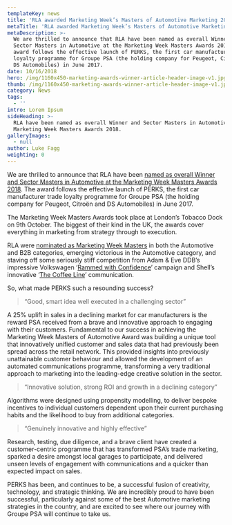 ```yaml
---
templateKey: news
title: 'RLA awarded Marketing Week’s Masters of Automotive Marketing 2018. '
metaTitle: 'RLA awarded Marketing Week’s Masters of Automotive Marketing 2018. '
metaDescription: >-
  We are thrilled to announce that RLA have been named as overall Winner and
  Sector Masters in Automotive at the Marketing Week Masters Awards 2018.  The
  award follows the effective launch of PERKS, the first car manufacturer trade
  loyalty programme for Groupe PSA (the holding company for Peugeot, Citroën and
  DS Automobiles) in June 2017.
date: 10/16/2018
hero: /img/1160x450-marketing-awards-winner-article-header-image-v1.jpg
thumb: /img/1160x450-marketing-awards-winner-article-header-image-v1.jpg
category: News
tags:
  - ''
intro: Lorem Ipsum
sideHeading: >-
  RLA have been named as overall Winner and Sector Masters in Automotive at the
  Marketing Week Masters Awards 2018.
galleryImages:
  - null
author: Luke Fagg
weighting: 0
---
```

We are thrilled to announce that RLA have been [named as overall Winner and Sector Masters in Automotive at the Marketing Week Masters Awards 2018](https://www.marketingweek.com/2018/10/09/marketing-week-masters-awards-2018-sector-winners/). The award follows the effective launch of PERKS, the first car manufacturer trade loyalty programme for Groupe PSA (the holding company for Peugeot, Citroën and DS Automobiles) in June 2017.

The Marketing Week Masters Awards took place at London’s Tobacco Dock on 9th October. The biggest of their kind in the UK, the awards cover everything in marketing from strategy through to execution.

RLA were [nominated as Marketing Week Masters](https://www.marketingweek.com/2018/07/17/masters-awards-shortlist-sector-masters/) in both the Automotive and B2B categories, emerging victorious in the Automotive category, and staving off some seriously stiff competition from Adam & Eve DDB’s impressive Volkswagen ‘[Rammed with Confidence](https://www.youtube.com/watch?v=AJAkPVVYt54)’ campaign and Shell’s innovative ‘[The Coffee Line](https://www.youtube.com/watch?v=PyGXsV4UtlQ)’ communication. 

So, what made PERKS such a resounding success? 

> “Good, smart idea well executed in a challenging sector”

A 25% uplift in sales in a declining market for car manufacturers is the reward PSA received from a brave and innovative approach to engaging with their customers. Fundamental to our success in achieving the Marketing Week Masters of Automotive Award was building a unique tool that innovatively unified customer and sales data that had previously been spread across the retail network. This provided insights into previously unattainable customer behaviour and allowed the development of an automated communications programme, transforming a very traditional approach to marketing into the leading-edge creative solution in the sector.

> “Innovative solution, strong ROI and growth in a declining category”

Algorithms were designed using propensity modelling, to deliver bespoke incentives to individual customers dependent upon their current purchasing habits and the likelihood to buy from additional categories.

>  “Genuinely innovative and highly effective”

Research, testing, due diligence, and a brave client have created a customer-centric programme that has transformed PSA’s trade marketing, sparked a desire amongst local garages to participate, and delivered unseen levels of engagement with communications and a quicker than expected impact on sales.

PERKS has been, and continues to be, a successful fusion of creativity, technology, and strategic thinking. We are incredibly proud to have been successful, particularly against some of the best Automotive marketing strategies in the country, and are excited to see where our journey with Groupe PSA will continue to take us.
